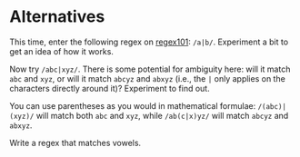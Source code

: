 # Alternatives

This time, enter the following regex on [regex101](https://regex101.com/): `/a|b/`.
Experiment a bit to get an idea of how it works.

Now try `/abc|xyz/`.
There is some potential for ambiguity here: will it match `abc` and `xyz`, or
will it match `abcyz` and `abxyz` (i.e., the `|` only applies on the characters directly around it)?
Experiment to find out.

You can use parentheses as you would in mathematical formulae:
`/(abc)|(xyz)/` will match both `abc` and `xyz`,
while `/ab(c|x)yz/` will match `abcyz` and `abxyz`.

Write a regex that matches vowels.
